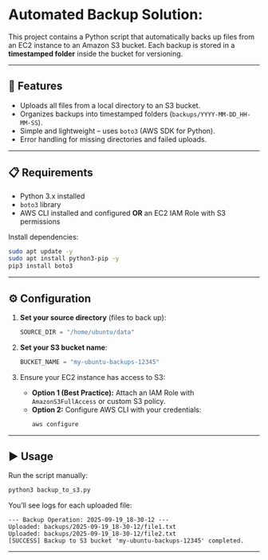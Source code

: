 # Automated Backup Solution:

This project contains a Python script that automatically backs up files from an EC2 instance to an Amazon S3 bucket. Each backup is stored in a **timestamped folder** inside the bucket for versioning.

---

## 🚀 Features
- Uploads all files from a local directory to an S3 bucket.  
- Organizes backups into timestamped folders (`backups/YYYY-MM-DD_HH-MM-SS`).  
- Simple and lightweight – uses `boto3` (AWS SDK for Python).  
- Error handling for missing directories and failed uploads.  

---

## 📋 Requirements
- Python 3.x installed  
- `boto3` library  
- AWS CLI installed and configured **OR** an EC2 IAM Role with S3 permissions  

Install dependencies:
```bash
sudo apt update -y
sudo apt install python3-pip -y
pip3 install boto3
```

---

## ⚙️ Configuration
1. **Set your source directory** (files to back up):
   ```python
   SOURCE_DIR = "/home/ubuntu/data"
   ```

2. **Set your S3 bucket name**:
   ```python
   BUCKET_NAME = "my-ubuntu-backups-12345"
   ```

3. Ensure your EC2 instance has access to S3:
   - **Option 1 (Best Practice):** Attach an IAM Role with `AmazonS3FullAccess` or custom S3 policy.  
   - **Option 2:** Configure AWS CLI with your credentials:
     ```bash
     aws configure
     ```

---

## ▶️ Usage
Run the script manually:
```bash
python3 backup_to_s3.py
```

You’ll see logs for each uploaded file:
```
--- Backup Operation: 2025-09-19_18-30-12 ---
Uploaded: backups/2025-09-19_18-30-12/file1.txt
Uploaded: backups/2025-09-19_18-30-12/file2.txt
[SUCCESS] Backup to S3 bucket 'my-ubuntu-backups-12345' completed.
```

---

  
